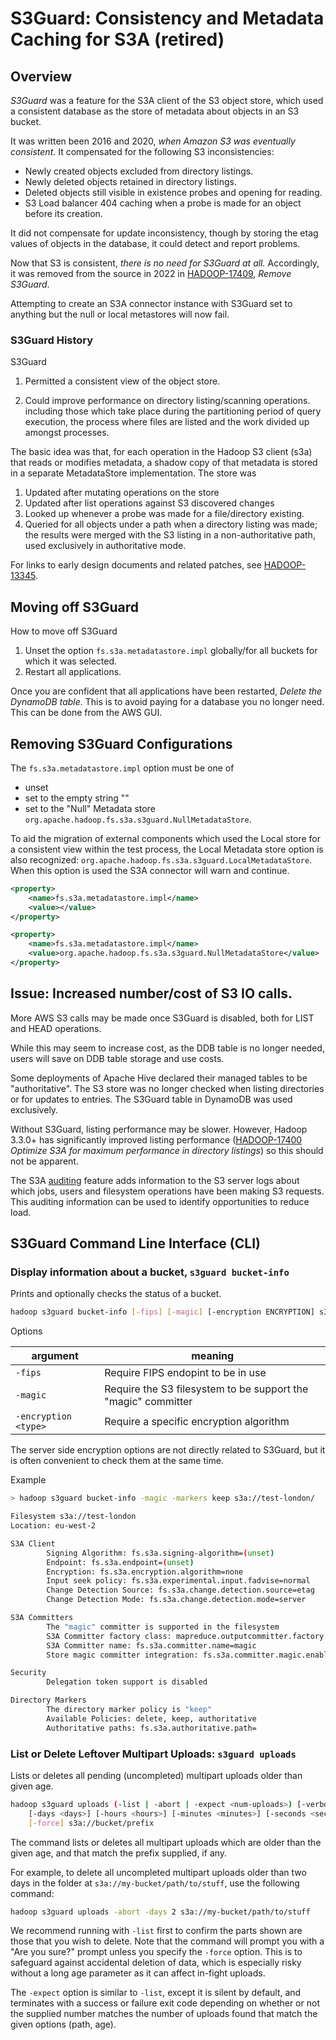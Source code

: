 <!---
  Licensed under the Apache License, Version 2.0 (the "License");
  you may not use this file except in compliance with the License.
  You may obtain a copy of the License at

   http://www.apache.org/licenses/LICENSE-2.0

  Unless required by applicable law or agreed to in writing, software
  distributed under the License is distributed on an "AS IS" BASIS,
  WITHOUT WARRANTIES OR CONDITIONS OF ANY KIND, either express or implied.
  See the License for the specific language governing permissions and
  limitations under the License. See accompanying LICENSE file.
-->

# S3Guard: Consistency and Metadata Caching for S3A (retired)

<!-- MACRO{toc|fromDepth=0|toDepth=5} -->

## Overview

*S3Guard* was a feature for the S3A client of the S3 object store,
which used a consistent database as the store of metadata about objects
in an S3 bucket.

It was written been 2016 and 2020, *when Amazon S3 was eventually consistent.*
It compensated for the following S3 inconsistencies: 
* Newly created objects excluded from directory listings.
* Newly deleted objects retained in directory listings.
* Deleted objects still visible in existence probes and opening for reading.
* S3 Load balancer 404 caching when a probe is made for an object before its creation.

It did not compensate for update inconsistency, though by storing the etag
values of objects in the database, it could detect and report problems.

Now that S3 is consistent, _there is no need for S3Guard at all._
Accordingly, it was removed from the source in 2022 in [HADOOP-17409](https://issues.apache.org/jira/browse/HADOOP-17409), _Remove S3Guard_.

Attempting to create an S3A connector instance with S3Guard set to anything but the
null or local metastores will now fail.


### S3Guard History

S3Guard

1. Permitted a consistent view of the object store.

1. Could improve performance on directory listing/scanning operations.
including those which take place during the partitioning period of query
execution, the process where files are listed and the work divided up amongst
processes.

The basic idea was that, for each operation in the Hadoop S3 client (s3a) that
reads or modifies metadata, a shadow copy of that metadata is stored in a
separate MetadataStore implementation. The store was 
1. Updated after mutating operations on the store
1. Updated after list operations against S3 discovered changes
1. Looked up whenever a probe was made for a file/directory existing.
1. Queried for all objects under a path when a directory listing was made; the results were
   merged with the S3 listing in a non-authoritative path, used exclusively in
   authoritative mode.
 

For links to early design documents and related patches, see
[HADOOP-13345](https://issues.apache.org/jira/browse/HADOOP-13345).


## Moving off S3Guard

How to move off S3Guard

1. Unset the option `fs.s3a.metadatastore.impl` globally/for all buckets for which it
   was selected.
1. Restart all applications.

Once you are confident that all applications have been restarted, _Delete the DynamoDB table_.
This is to avoid paying for a database you no longer need.
This can be done from the AWS GUI.

## Removing S3Guard Configurations

The `fs.s3a.metadatastore.impl` option must be one of
* unset
* set to the empty string ""
* set to the "Null" Metadata store `org.apache.hadoop.fs.s3a.s3guard.NullMetadataStore`.

To aid the migration of external components which used the Local store for a consistent
view within the test process, the Local Metadata store option is also recognized:
`org.apache.hadoop.fs.s3a.s3guard.LocalMetadataStore`.
When this option is used the S3A connector will warn and continue.


```xml
<property>
    <name>fs.s3a.metadatastore.impl</name>
    <value></value>
</property>
```

```xml
<property>
    <name>fs.s3a.metadatastore.impl</name>
    <value>org.apache.hadoop.fs.s3a.s3guard.NullMetadataStore</value>
</property>
```

## Issue: Increased number/cost of S3 IO calls.

More AWS S3 calls may be made once S3Guard is disabled, both for LIST and HEAD operations.

While this may seem to increase cost, as the DDB table is no longer needed, users will
save on DDB table storage and use costs.

Some deployments of Apache Hive declared their managed tables to be "authoritative".
The S3 store was no longer checked when listing directories or for updates to
entries. The S3Guard table in DynamoDB was used exclusively.

Without S3Guard, listing performance may be slower. However, Hadoop 3.3.0+ has significantly
improved listing performance ([HADOOP-17400](https://issues.apache.org/jira/browse/HADOOP-17400)
_Optimize S3A for maximum performance in directory listings_) so this should not be apparent.

The S3A [auditing](auditing.html) feature adds information to the S3 server logs
about which jobs, users and filesystem operations have been making S3 requests.
This auditing information can be used to identify opportunities to reduce load.


## S3Guard Command Line Interface (CLI)


### Display information about a bucket, `s3guard bucket-info`

Prints and optionally checks the status of a bucket.

```bash
hadoop s3guard bucket-info [-fips] [-magic] [-encryption ENCRYPTION] s3a://BUCKET
```

Options

| argument             | meaning                                                             |
|----------------------|---------------------------------------------------------------------|
| `-fips`              | Require FIPS endopint to be in use                                  |
| `-magic`             | Require the S3 filesystem to be support the "magic" committer       |
| `-encryption <type>` | Require a specific encryption algorithm                             |

The server side encryption options are not directly related to S3Guard, but
it is often convenient to check them at the same time.

Example

```bash
> hadoop s3guard bucket-info -magic -markers keep s3a://test-london/

Filesystem s3a://test-london
Location: eu-west-2

S3A Client
        Signing Algorithm: fs.s3a.signing-algorithm=(unset)
        Endpoint: fs.s3a.endpoint=(unset)
        Encryption: fs.s3a.encryption.algorithm=none
        Input seek policy: fs.s3a.experimental.input.fadvise=normal
        Change Detection Source: fs.s3a.change.detection.source=etag
        Change Detection Mode: fs.s3a.change.detection.mode=server

S3A Committers
        The "magic" committer is supported in the filesystem
        S3A Committer factory class: mapreduce.outputcommitter.factory.scheme.s3a=org.apache.hadoop.fs.s3a.commit.S3ACommitterFactory
        S3A Committer name: fs.s3a.committer.name=magic
        Store magic committer integration: fs.s3a.committer.magic.enabled=true

Security
        Delegation token support is disabled

Directory Markers
        The directory marker policy is "keep"
        Available Policies: delete, keep, authoritative
        Authoritative paths: fs.s3a.authoritative.path=

```


### List or Delete Leftover Multipart Uploads: `s3guard uploads`

Lists or deletes all pending (uncompleted) multipart uploads older than
given age.

```bash
hadoop s3guard uploads (-list | -abort | -expect <num-uploads>) [-verbose] \
    [-days <days>] [-hours <hours>] [-minutes <minutes>] [-seconds <seconds>] \
    [-force] s3a://bucket/prefix
```

The command lists or deletes all multipart uploads which are older than
the given age, and that match the prefix supplied, if any.

For example, to delete all uncompleted multipart uploads older than two
days in the folder at `s3a://my-bucket/path/to/stuff`, use the following
command:

```bash
hadoop s3guard uploads -abort -days 2 s3a://my-bucket/path/to/stuff
```

We recommend running with `-list` first to confirm the parts shown
are those that you wish to delete. Note that the command will prompt
you with a "Are you sure?" prompt unless you specify the `-force`
option. This is to safeguard against accidental deletion of data, which
is especially risky without a long age parameter as it can affect
in-fight uploads.

The `-expect` option is similar to `-list`, except it is silent by
default, and terminates with a success or failure exit code depending
on whether or not the supplied number matches the number of uploads
found that match the given options (path, age).

